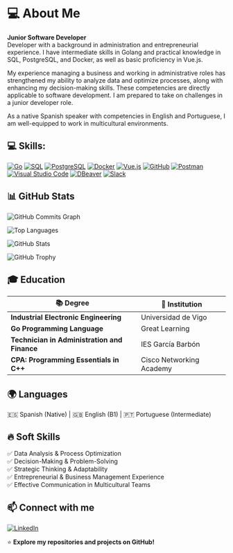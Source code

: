# 💻 About Me  

**Junior Software Developer**  
Developer with a background in administration and entrepreneurial experience. I have intermediate skills in Golang and practical knowledge in SQL, PostgreSQL, and Docker, as well as basic proficiency in Vue.js.  

My experience managing a business and working in administrative roles has strengthened my ability to analyze data and optimize processes, along with enhancing my decision-making skills. These competencies are directly applicable to software development. I am prepared to take on challenges in a junior developer role.

As a native Spanish speaker with competencies in English and Portuguese, I am well-equipped to work in multicultural environments.  


## 💻 Skills:

[![Go](https://img.shields.io/badge/-Go-00ADD8?style=flat-square&logo=go&logoColor=white)](https://golang.org)
[![SQL](https://img.shields.io/badge/-SQL-003B57?style=flat-square&logo=MySQL&logoColor=white)](https://www.mysql.com)
[![PostgreSQL](https://img.shields.io/badge/-PostgreSQL-4169E1?style=flat-square&logo=postgresql&logoColor=white)](https://www.postgresql.org)
[![Docker](https://img.shields.io/badge/-Docker-2496ED?style=flat-square&logo=docker&logoColor=white)](https://www.docker.com)
[![Vue.js](https://img.shields.io/badge/-Vue.js-4FC08D?style=flat-square&logo=vue.js&logoColor=white)](https://vuejs.org)
[![GitHub](https://img.shields.io/badge/-GitHub-181717?style=flat-square&logo=github&logoColor=white)](https://github.com)
[![Postman](https://img.shields.io/badge/-Postman-FF6C37?style=flat-square&logo=postman&logoColor=white)](https://www.postman.com)
[![Visual Studio Code](https://img.shields.io/badge/-VS%20Code-007ACC?style=flat-square&logo=visual-studio-code&logoColor=white)](https://code.visualstudio.com)
[![DBeaver](https://img.shields.io/badge/-DBeaver-4E4B5C?style=flat-square&logo=dbeaver&logoColor=white)](https://dbeaver.io)
[![Slack](https://img.shields.io/badge/-Slack-4A154B?style=flat-square&logo=slack&logoColor=white)](https://slack.com)



## 📊 GitHub Stats  
![GitHub Commits Graph](https://ghchart.rshah.org/robertobouses)

![Top Languages](https://github-readme-stats.vercel.app/api/top-langs/?username=robertobouses&layout=compact)

![GitHub Stats](https://github-readme-stats.vercel.app/api?username=robertobouses&show_icons=true&theme=radical)  

![GitHub Trophy](https://github-profile-trophy.vercel.app/?username=robertobouses&row=1&column=3&theme=discord)


## 🎓 Education  

| 📚 **Degree**                                | 📍 **Institution**                |
|---------------------------------------------|-----------------------------------|
| **Industrial Electronic Engineering**       | Universidad de Vigo              |
| **Go Programming Language**                | Great Learning                   |
| **Technician in Administration and Finance**| IES García Barbón                |
| **CPA: Programming Essentials in C++**     | Cisco Networking Academy         |

## 🌍 Languages  
🇪🇸 Spanish (Native) | 🇬🇧 English (B1) | 🇵🇹 Portuguese (Intermediate)  

## 🔥 Soft Skills  
✅ Data Analysis & Process Optimization  
✅ Decision-Making & Problem-Solving  
✅ Strategic Thinking & Adaptability  
✅ Entrepreneurial & Business Management Experience  
✅ Effective Communication in Multicultural Teams  

## 📫 Connect with me  
[![LinkedIn](https://img.shields.io/badge/LinkedIn-Connect-blue?logo=linkedin)](https://www.linkedin.com/in/robertobouses/)  

⭐ **Explore my repositories and projects on GitHub!**

